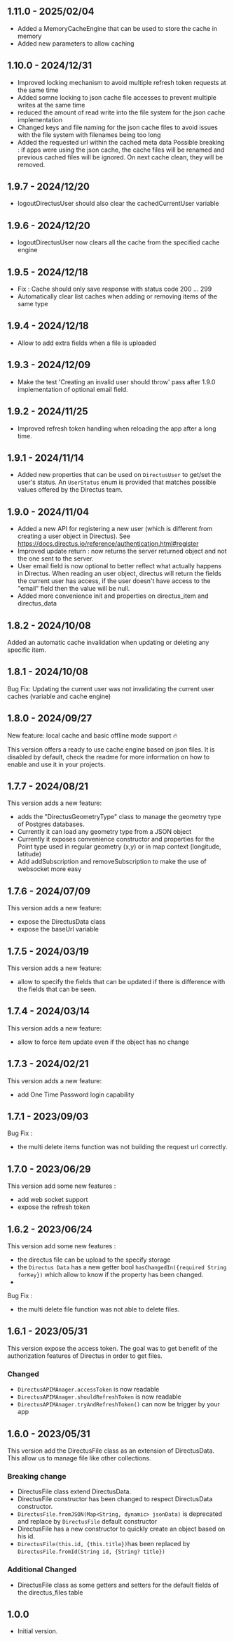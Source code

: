 ## 1.11.0 - 2025/02/04

- Added a MemoryCacheEngine that can be used to store the cache in memory
- Added new parameters to allow caching

## 1.10.0 - 2024/12/31

- Improved locking mechanism to avoid multiple refresh token requests at the same time
- Added somne locking to json cache file accesses to prevent multiple writes at the same time
- reduced the amount of read write into the file system for the json cache implementation
- Changed keys and file naming for the json cache files to avoid issues with the file system with filenames being too long
- Added the requested url within the cached meta data
Possible breaking : if apps were using the json cache, the cache files will be renamed and previous cached files will be ignored. On next cache clean, they will be removed.

## 1.9.7 - 2024/12/20

- logoutDirectusUser should also clear the cachedCurrentUser variable

## 1.9.6 - 2024/12/20

- logoutDirectusUser now clears all the cache from the specified cache engine

## 1.9.5 - 2024/12/18

- Fix : Cache should only save response with status code 200 ... 299
- Automatically clear list caches when adding or removing items of the same type

## 1.9.4 - 2024/12/18

-    Allow to add extra fields when a file is uploaded

## 1.9.3 - 2024/12/09

-    Make the test 'Creating an invalid user should throw' pass after 1.9.0 implementation of optional email field.

## 1.9.2 - 2024/11/25

-    Improved refresh token handling when reloading the app after a long time.

## 1.9.1 - 2024/11/14

-    Added new properties that can be used on `DirectusUser` to get/set the user's status. An `UserStatus` enum is provided that matches possible values offered by the Directus team.

## 1.9.0 - 2024/11/04

-    Added a new API for registering a new user (which is different from creating a user object in Directus). See https://docs.directus.io/reference/authentication.html#register
-    Improved update return : now returns the server returned object and not the one sent to the server.
-    User email field is now optional to better reflect what actually happens in Directus. When reading an user object, directus will return the fields the current user has access, if the user doesn't have access to the "email" field then the value will be null.
-    Added more convenience init and properties on directus_item and directus_data

## 1.8.2 - 2024/10/08

Added an automatic cache invalidation when updating or deleting any specific item.

## 1.8.1 - 2024/10/08

Bug Fix: Updating the current user was not invalidating the current user caches (variable and cache engine)

## 1.8.0 - 2024/09/27

New feature: local cache and basic offline mode support 🔥

This version offers a ready to use cache engine based on json files. It is disabled by default, check the readme for more information on how to enable and use it in your projects.

## 1.7.7 - 2024/08/21

This version adds a new feature:

-    adds the "DirectusGeometryType" class to manage the geometry type of Postgres databases.
-    Currently it can load any geometry type from a JSON object
-    Currently it exposes convenience constructor and properties for the Point type used in regular geometry (x,y) or in map context (longitude, latitude)
-    Add addSubscription and removeSubscription to make the use of websocket more easy

## 1.7.6 - 2024/07/09

This version adds a new feature:

-    expose the DirectusData class
-    expose the baseUrl variable

## 1.7.5 - 2024/03/19

This version adds a new feature:

-    allow to specify the fields that can be updated if there is difference with the fields that can be seen.

## 1.7.4 - 2024/03/14

This version adds a new feature:

-    allow to force item update even if the object has no change

## 1.7.3 - 2024/02/21

This version adds a new feature:

-    add One Time Password login capability

## 1.7.1 - 2023/09/03

Bug Fix :

-    the multi delete items function was not building the request url correctly.

## 1.7.0 - 2023/06/29

This version add some new features :

-    add web socket support
-    expose the refresh token

## 1.6.2 - 2023/06/24

This version add some new features :

-    the directus file can be upload to the specify storage
-    the `Directus Data` has a new getter bool `hasChangedIn({required String forKey})` which allow to know if the property has been changed.
-

Bug Fix :

-    the multi delete file function was not able to delete files.

## 1.6.1 - 2023/05/31

This version expose the access token. The goal was to get benefit of the authorization features of Directus in order to get files.

### Changed

-    `DirectusAPIMAnager.accessToken` is now readable
-    `DirectusAPIMAnager.shouldRefreshToken` is now readable
-    `DirectusAPIMAnager.tryAndRefreshToken()` can now be trigger by your app

## 1.6.0 - 2023/05/31

This version add the DirectusFile class as an extension of DirectusData. This allow us to manage file like other collections.

### Breaking change

-    DirectusFile class extend DirectusData.
-    DirectusFile constructor has been changed to respect DirectusData constructor.
-    `DirectusFile.fromJSON(Map<String, dynamic> jsonData)` is deprecated and replace by `DirectusFile` default constructor
-    DirectusFile has a new constructor to quickly create an object based on his id.
-    `DirectusFile(this.id, {this.title})`has been replaced by `DirectusFile.fromId(String id, {String? title})`

### Additional Changed

-    DirectusFile class as some getters and setters for the default fields of the directus_files table

## 1.0.0

-    Initial version.
